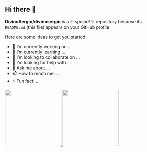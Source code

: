 ## Hi there 👋

**DivinoSergio/divinosergio** is a ✨ _special_ ✨ repository because its `README.md` (this file) appears on your GitHub profile.

Here are some ideas to get you started:

- 🔭 I’m currently working on ...
- 🌱 I’m currently learning ...
- 👯 I’m looking to collaborate on ...
- 🤔 I’m looking for help with ...
- 💬 Ask me about ...
- 📫 How to reach me: ...
- ⚡ Fun fact: ...

<div>
  <a href="https://github.com/DivinoSergio">
  <img height="180em" src="https://github-readme-stats.vercel.app/api?username=DivinoSergio&show_icons=true&theme=highcontrast&include_all_commits=true&count_private=true"/>
  <img height="180em" src="https://github-readme-stats.vercel.app/api/top-langs/?username=DivinoSergio&layout=compact&langs_count=7&theme=highcontrast"/>
</div>
